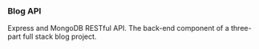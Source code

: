 ### Blog API

 Express and MongoDB RESTful API. The back-end component of a three-part full stack blog project.